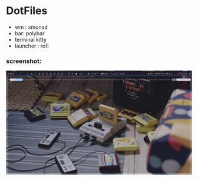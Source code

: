 # DotFiles
- wm : xmonad
- bar: polybar 
- terminal kitty 
- launcher : rofi 
### screenshot:
![screenshot](ArcoLinux-2022-06-03-1654282168_screenshot_1366x768.jpg )
